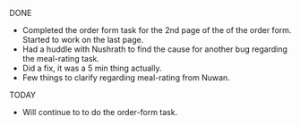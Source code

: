 DONE
- Completed the order form task for the 2nd page of the of the order form. Started to work on the last page. 
- Had a huddle with Nushrath to find the cause for another bug regarding the meal-rating task. 
- Did a fix, it was a 5 min thing actually. 
- Few things to clarify regarding meal-rating from Nuwan. 

TODAY
- Will continue to to do the order-form task.